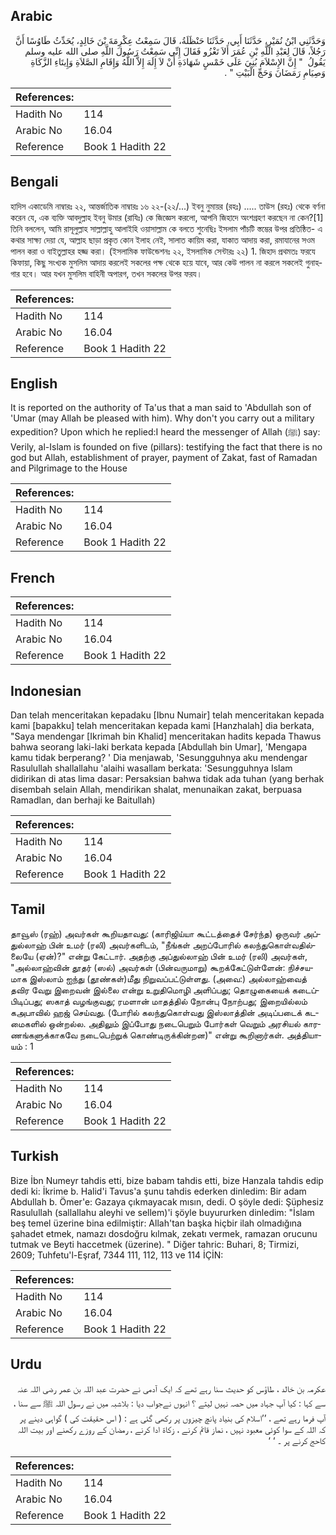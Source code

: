 ## Arabic


<div dir="rtl" lang="ar" style={{fontSize:'larger',backgroundColor:'#f8f9fa',padding:20}}>
وَحَدَّثَنِي ابْنُ نُمَيْرٍ، حَدَّثَنَا أَبِي، حَدَّثَنَا حَنْظَلَةُ، قَالَ سَمِعْتُ عِكْرِمَةَ بْنَ خَالِدٍ، يُحَدِّثُ طَاوُسًا أَنَّ رَجُلاً، قَالَ لِعَبْدِ اللَّهِ بْنِ عُمَرَ أَلاَ تَغْزُو فَقَالَ إِنِّي سَمِعْتُ رَسُولَ اللَّهِ صلى الله عليه وسلم يَقُولُ ‏ "‏ إِنَّ الإِسْلاَمَ بُنِيَ عَلَى خَمْسٍ شَهَادَةِ أَنْ لاَ إِلَهَ إِلاَّ اللَّهُ وَإِقَامِ الصَّلاَةِ وَإِيتَاءِ الزَّكَاةِ وَصِيَامِ رَمَضَانَ وَحَجِّ الْبَيْتِ ‏"‏ ‏.‏
</div>
<div style={{backgroundColor:'#f8f9fa',padding:20, marginBottom: 10}}><table> <thead> <tr> <th>References:</th> <th></th> </tr> </thead> <tbody><tr><td>Hadith No</td><td>114</td></tr><tr><td>Arabic No</td><td>16.04</td></tr><tr><td>Reference</td><td>Book 1 Hadith 22</td></tr></tbody></table></div>

## Bengali


<div dir="ltr" lang="bn" style={{fontSize:'larger',backgroundColor:'#f8f9fa',padding:20}}>
হাদিস একাডেমি নাম্বারঃ ২২, আন্তর্জাতিক নাম্বারঃ ১৬ ২২-(২২/...) ইবনু নুমায়র (রহঃ) ..... তাউস (রহঃ) থেকে বর্ণনা করেন যে, এক ব্যক্তি আবদুল্লাহ ইবনু উমার (রাযিঃ) কে জিজ্ঞেস করলো, আপনি জিহাদে অংশগ্রহণ করছেন না কেন?[1] তিনি বললেন, আমি রাসূলুল্লাহ সাল্লাল্লাহু আলাইহি ওয়াসাল্লাম কে বলতে শুনেছিঃ ইসলাম পাঁচটি স্তম্ভের উপর প্রতিষ্ঠিত- এ কথার সাক্ষ্য দেয়া যে, আল্লাহ ছাড়া প্রকৃত কোন ইলাহ নেই, সালাত কায়িম করা, যাকাত আদায় করা, রমাযানের সওম পালন করা ও বাইতুল্লাহর হজ্জ করা। (ইসলামিক ফাউন্ডেশনঃ ২২, ইসলামিক সেন্টারঃ ২২) 1. জিহাদ প্রথমতঃ ফরযে কিফায়া, কিছু সংখ্যক মুসলিম আদায় করলেই সকলের পক্ষ থেকে হয়ে যাবে, আর কেউ পালন না করলে সকলেই গুনাহগার হবে। আর যখন মুসলিম বাহিনী অপারগ, তখন সকলের উপর ফরয।
</div>
<div style={{backgroundColor:'#f8f9fa',padding:20, marginBottom: 10}}><table> <thead> <tr> <th>References:</th> <th></th> </tr> </thead> <tbody><tr><td>Hadith No</td><td>114</td></tr><tr><td>Arabic No</td><td>16.04</td></tr><tr><td>Reference</td><td>Book 1 Hadith 22</td></tr></tbody></table></div>

## English


<div dir="ltr" lang="en" style={{fontSize:'larger',backgroundColor:'#f8f9fa',padding:20}}>
It is reported on the authority of Ta'us that a man said to 'Abdullah son of 'Umar (may Allah be pleased with him). Why don't you carry out a military expedition? Upon which he replied:I heard the messenger of Allah (ﷺ) say: Verily, al-Islam is founded on five (pillars): testifying the fact that there is no god but Allah, establishment of prayer, payment of Zakat, fast of Ramadan and Pilgrimage to the House
</div>
<div style={{backgroundColor:'#f8f9fa',padding:20, marginBottom: 10}}><table> <thead> <tr> <th>References:</th> <th></th> </tr> </thead> <tbody><tr><td>Hadith No</td><td>114</td></tr><tr><td>Arabic No</td><td>16.04</td></tr><tr><td>Reference</td><td>Book 1 Hadith 22</td></tr></tbody></table></div>

## French


<div dir="ltr" lang="fr" style={{fontSize:'larger',backgroundColor:'#f8f9fa',padding:20}}>

</div>
<div style={{backgroundColor:'#f8f9fa',padding:20, marginBottom: 10}}><table> <thead> <tr> <th>References:</th> <th></th> </tr> </thead> <tbody><tr><td>Hadith No</td><td>114</td></tr><tr><td>Arabic No</td><td>16.04</td></tr><tr><td>Reference</td><td>Book 1 Hadith 22</td></tr></tbody></table></div>

## Indonesian


<div dir="ltr" lang="id" style={{fontSize:'larger',backgroundColor:'#f8f9fa',padding:20}}>
Dan telah menceritakan kepadaku [Ibnu Numair] telah menceritakan kepada kami [bapakku] telah menceritakan kepada kami [Hanzhalah] dia berkata, "Saya mendengar [Ikrimah bin Khalid] menceritakan hadits kepada Thawus bahwa seorang laki-laki berkata kepada [Abdullah bin Umar], 'Mengapa kamu tidak berperang? ' Dia menjawab, 'Sesungguhnya aku mendengar Rasulullah shallallahu 'alaihi wasallam berkata: 'Sesungguhnya Islam didirikan di atas lima dasar: Persaksian bahwa tidak ada tuhan (yang berhak disembah selain Allah, mendirikan shalat, menunaikan zakat, berpuasa Ramadlan, dan berhaji ke Baitullah)
</div>
<div style={{backgroundColor:'#f8f9fa',padding:20, marginBottom: 10}}><table> <thead> <tr> <th>References:</th> <th></th> </tr> </thead> <tbody><tr><td>Hadith No</td><td>114</td></tr><tr><td>Arabic No</td><td>16.04</td></tr><tr><td>Reference</td><td>Book 1 Hadith 22</td></tr></tbody></table></div>

## Tamil


<div dir="ltr" lang="ta" style={{fontSize:'larger',backgroundColor:'#f8f9fa',padding:20}}>
தாவூஸ் (ரஹ்) அவர்கள் கூறியதாவது: (காரிஜிய்யா கூட்டத்தைச் சேர்ந்த) ஒருவர் அப்துல்லாஹ் பின் உமர் (ரலி) அவர்களிடம், "நீங்கள் அறப்போரில் கலந்துகொள்வதில்லையே (ஏன்)?" என்று கேட்டார். அதற்கு அப்துல்லாஹ் பின் உமர் (ரலி) அவர்கள், "அல்லாஹ்வின் தூதர் (ஸல்) அவர்கள் (பின்வருமாறு) கூறக்கேட்டுள்ளேன்: நிச்சயமாக இஸ்லாம் ஐந்து (தூண்கள்)மீது நிறுவப்பட்டுள்ளது. (அவை:) அல்லாஹ்வைத் தவிர வேறு இறைவன் இல்லை என்று உறுதிமொழி அளிப்பது; தொழுகையைக் கடைப்பிடிப்பது; ஸகாத் வழங்குவது; ரமளான் மாதத்தில் நோன்பு நோற்பது; இறையில்லம் கஅபாவில் ஹஜ் செய்வது. (போரில் கலந்துகொள்வது இஸ்லாத்தின் அடிப்படைக் கடமைகளில் ஒன்றல்ல. அதிலும் இப்போது நடைபெறும் போர்கள் வெறும் அரசியல் காரணங்களுக்காகவே நடைபெற்றுக் கொண்டிருக்கின்றன)" என்று கூறினார்கள். அத்தியாயம் : 1
</div>
<div style={{backgroundColor:'#f8f9fa',padding:20, marginBottom: 10}}><table> <thead> <tr> <th>References:</th> <th></th> </tr> </thead> <tbody><tr><td>Hadith No</td><td>114</td></tr><tr><td>Arabic No</td><td>16.04</td></tr><tr><td>Reference</td><td>Book 1 Hadith 22</td></tr></tbody></table></div>

## Turkish


<div dir="ltr" lang="tr" style={{fontSize:'larger',backgroundColor:'#f8f9fa',padding:20}}>
Bize İbn Numeyr tahdis etti, bize babam tahdis etti, bize Hanzala tahdis edip dedi ki: İkrime b. Halid'i Tavus'a şunu tahdis ederken dinledim: Bir adam Abdullah b. Ömer'e: Gazaya çıkmayacak mısın, dedi. O şöyle dedi: Şüphesiz Rasulullah (sallallahu aleyhi ve sellem)'i şöyle buyururken dinledim: "İslam beş temel üzerine bina edilmiştir: Allah'tan başka hiçbir ilah olmadığına şahadet etmek, namazı dosdoğru kılmak, zekatı vermek, ramazan orucunu tutmak ve Beyti haccetmek (üzerine). " Diğer tahric: Buhari, 8; Tirmizi, 2609; Tuhfetu'l-Eşraf, 7344 111, 112, 113 ve 114 İÇİN:
</div>
<div style={{backgroundColor:'#f8f9fa',padding:20, marginBottom: 10}}><table> <thead> <tr> <th>References:</th> <th></th> </tr> </thead> <tbody><tr><td>Hadith No</td><td>114</td></tr><tr><td>Arabic No</td><td>16.04</td></tr><tr><td>Reference</td><td>Book 1 Hadith 22</td></tr></tbody></table></div>

## Urdu


<div dir="rtl" lang="ur" style={{fontSize:'larger',backgroundColor:'#f8f9fa',padding:20}}>
عکرمہ بن خالد ، طاؤس کو حدیث سنا رہے تھے کہ ایک آدمی نے حضرت عبد اللہ بن عمر ‌رضی ‌اللہ ‌عنہ ‌ ‌ سے کہا : کیا آپ جہاد میں حصہ نہیں لیتے ؟ انہوں نےجواب دیا : بلاشبہ میں نے رسول اللہ ﷺ سے سنا ، آپ فرما رہے تھے ، ’’اسلام کی بنیاد پانچ چیزوں پر رکھی گئی ہے : ( اس حقیقت کی ) گواہی دینے پر کہ اللہ کے سوا کوئی معبود نہیں ، نماز قائم کرنے ، زکاۃ ادا کرنے ، رمضان کے روزے رکھنے اور بیت اللہ کاحج کرنے پر ۔ ‘ ‘
</div>
<div style={{backgroundColor:'#f8f9fa',padding:20, marginBottom: 10}}><table> <thead> <tr> <th>References:</th> <th></th> </tr> </thead> <tbody><tr><td>Hadith No</td><td>114</td></tr><tr><td>Arabic No</td><td>16.04</td></tr><tr><td>Reference</td><td>Book 1 Hadith 22</td></tr></tbody></table></div>